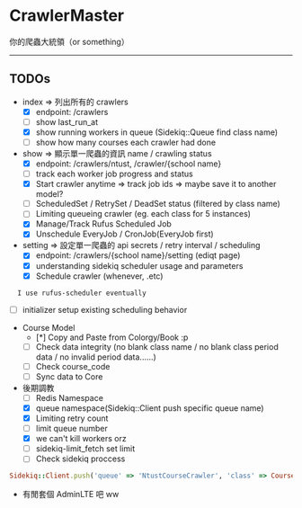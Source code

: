 CrawlerMaster
=============

你的爬蟲大統領（or something）

-----------------

## TODOs

* index => 列出所有的 crawlers
  - [x] endpoint: /crawlers
  - [ ] show last_run_at
  - [x] show running workers in queue (Sidekiq::Queue find class name)
  - [ ] show how many courses each crawler had done

* show => 顯示單一爬蟲的資訊 name / crawling status
  - [x] endpoint: /crawlers/ntust, /crawler/{school name}
  - [ ] track each worker job progress and status
  - [x] Start crawler anytime => track job ids => maybe save it to another model?
  - [ ] ScheduledSet / RetrySet / DeadSet status (filtered by class name)
  - [ ] Limiting queueing crawler (eg. each class for 5 instances)
  - [x] Manage/Track Rufus Scheduled Job
  - [x] Unschedule EveryJob / CronJob(EveryJob first)

* setting => 設定單一爬蟲的 api secrets / retry interval / scheduling
  - [x] endpoint: /crawlers/{school name}/setting (ediqt page)
  - [x] understanding sidekiq scheduler usage and parameters
  - [x] Schedule crawler (whenever, .etc)
```
  I use rufus-scheduler eventually
```
  - [ ] initializer setup existing scheduling behavior

* Course Model
  - [*] Copy and Paste from Colorgy/Book :p
  - [ ] Check data integrity (no blank class name / no blank class period data / no invalid period data......)
  - [ ] Check course_code
  - [ ] Sync data to Core

* 後期調教
  - [ ] Redis Namespace
  - [x] queue namespace(Sidekiq::Client push specific queue name)
  - [x] Limiting retry count
  - [ ] limit queue number
  - [x] we can't kill workers orz
  - [ ] sidekiq-limit_fetch set limit
  - [ ] Check sidekiq proccess

```ruby
Sidekiq::Client.push('queue' => 'NtustCourseCrawler', 'class' => CourseCrawler::Worker, 'args' => ['NtustCourseCrawler'])
```

* 有閒套個 AdminLTE 吧 ww
